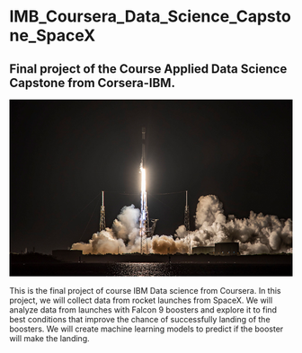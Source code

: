 # IMB_Coursera_Data_Science_Capstone_SpaceX
## Final project of the Course Applied Data Science Capstone from Corsera-IBM.
![alt text](https://github.com/rodolfo-luna/IMB_Coursera_Data_Science_Capstone_SpaceX/blob/main/Falcon-9-booster-10-missions.jpg)

This is the final project of course IBM Data science from Coursera.
In this project, we will collect data from rocket launches from SpaceX.
We will analyze data from launches with Falcon 9 boosters and explore it to find best conditions that improve the chance of successfully landing of the boosters.
We will create machine learning models to predict if the booster will make the landing.
